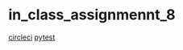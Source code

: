 # in_class_assignmennt_8
[circleci](https://github.com/N-get/in_class_assignmennt_8/blob/main/circleci_proof.PNG?raw=true)
[pytest](https://github.com/N-get/in_class_assignmennt_8/blob/main/pytest_proof.PNG?raw=true)
